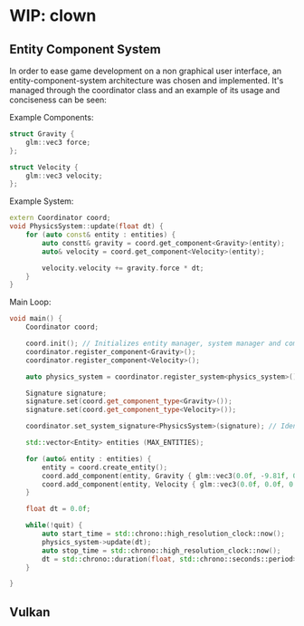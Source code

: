 # WIP: clown

## Entity Component System

In order to ease game development on a non graphical user interface, an entity-component-system architecture was chosen and implemented. It's managed through the coordinator class and an example of its usage and conciseness can be seen:

Example Components:
```cpp
struct Gravity {
    glm::vec3 force;
};

struct Velocity {
    glm::vec3 velocity;
};
```

Example System:
```cpp
extern Coordinator coord;
void PhysicsSystem::update(float dt) {
    for (auto const& entity : entities) {
        auto constt& gravity = coord.get_component<Gravity>(entity);
        auto& velocity = coord.get_component<Velocity>(entity);

        velocity.velocity += gravity.force * dt;
    }
}
```

Main Loop:

```cpp
void main() {
    Coordinator coord;

    coord.init(); // Initializes entity manager, system manager and component manager
    coordinator.register_component<Gravity>();
    coordinator.register_component<Velocity>();

    auto physics_system = coordinator.register_system<physics_system>();

    Signature signature;
    signature.set(coord.get_component_type<Gravity>());
    signature.set(coord.get_component_type<Velocity>());

    coordinator.set_system_signature<PhysicsSystem>(signature); // Identify which components are going to be used in the system

    std::vector<Entity> entities (MAX_ENTITIES);

    for (auto& entity : entities) {
        entity = coord.create_entity();
        coord.add_component(entity, Gravity { glm::vec3(0.0f, -9.81f, 0.0f) });
        coord.add_component(entity, Velocity { glm::vec3(0.0f, 0.0f, 0.0f) });
    }

    float dt = 0.0f;

    while(!quit) {
        auto start_time = std::chrono::high_resolution_clock::now();
        physics_system->update(dt);
        auto stop_time = std::chrono::high_resolution_clock::now();
        dt = std::chrono::duration(float, std::chrono::seconds::period>(stop_time - start_time).count();
    }

}
```

## Vulkan
